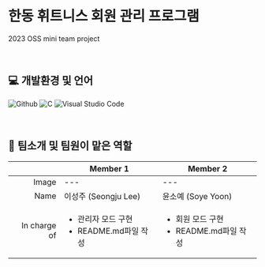 # 한동 휘트니스 회원 관리 프로그램

2023 OSS mini team project

<br>

## 💻 개발환경 및 언어
<p>
  <img alt="Github" src ="https://img.shields.io/badge/Github-000000.svg?&style=for-the-badge&logo=Github&logoColor=white"/>
  <img alt="C" src ="https://img.shields.io/badge/C-8A1800.svg?&style=for-the-badge&logo=C&logoColor=white"/>
  <img alt="Visual Studio Code" src ="https://img.shields.io/badge/Visual Studio Code-007ACC.svg?&style=for-the-badge&logo=Visual Studio Code&logoColor=white"/>
</p>

<br>

## 👥 팀소개 및 팀원이 맡은 역할
||Member 1|Member 2|
|---:|---|---|
|Image|---|---|
|Name|이성주 (Seongju Lee)|윤소예 (Soye Yoon)|
|In charge of|<ul><li>관리자 모드 구현</li><li>README.md파일 작성</li><ul>|<ul><li>회원 모드 구현</li><li>README.md파일 작성</li><ul>|

